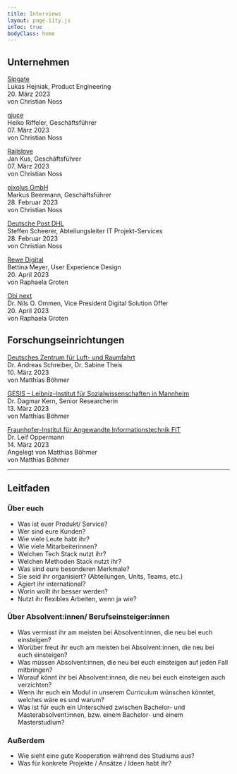 ```yaml
---
title: Interviews
layout: page.11ty.js
inToc: true
bodyClass: home
---
```


## Unternehmen

[Sipgate](https://www.sipgate.de)  
Lukas Hejniak, Product Engineering  
20. März 2023  
von Christian Noss

[gjuce](https://www.gjuce.com)  
Heiko Riffeler, Geschäftsführer  
07. März 2023  
von Christian Noss

[Railslove](https://railslove.com)  
Jan Kus, Geschäftsführer  
07. März 2023  
von Christian Noss

[pixolus GmbH](https://pixolus.de)  
Markus Beermann, Geschäftsführer  
28. Februar 2023  
von Christian Noss

[Deutsche Post DHL](https://www.dhl.de)  
Steffen Scheerer, Abteilungsleiter IT Projekt-Services  
28. Februar 2023  
von Christian Noss

[Rewe Digital](https://www.rewe-digital.com/de)  
Bettina Meyer, User Experience Design  
20. April 2023  
von Raphaela Groten  

[Obi next](https://jobs.obi.de)  
Dr. Nils O. Ommen, Vice President Digital Solution Offer  
20. April 2023  
von Raphaela Groten  

## Forschungseinrichtungen
[Deutsches Zentrum für Luft- und Raumfahrt](https://www.dlr.de/de)  
Dr. Andreas Schreiber, Dr. Sabine Theis  
10. März 2023  
von Matthias Böhmer

[GESIS – Leibniz-Institut für Sozialwissenschaften in Mannheim](https://www.gesis.org/home)  
Dr. Dagmar Kern, Senior Researcherin  
13. März 2023  
von Matthias Böhmer

[Fraunhofer-Institut für Angewandte Informationstechnik FIT](https://www.fit.fraunhofer.de)  
Dr. Leif Oppermann  
14. März 2023  
Angelegt von Matthias Böhmer  
von Matthias Böhmer

--- 

## Leitfaden

### Über euch
- Was ist euer Produkt/ Service?
- Wer sind eure Kunden?
- Wie viele Leute habt ihr?
- Wie viele Mitarbeiterinnen?
- Welchen Tech Stack nutzt ihr?
- Welchen Methoden Stack nutzt ihr?
- Was sind eure besonderen Merkmale?
- Sie seid ihr organisiert? (Abteilungen, Units, Teams, etc.)
- Agiert ihr international?
- Worin wollt ihr besser werden?
- Nutzt ihr flexibles Arbeiten, wenn ja wie?

### Über Absolvent:innen/ Berufseinsteiger:innen
- Was vermisst ihr am meisten bei Absolvent:innen, die neu bei euch einsteigen?
- Worüber freut ihr euch am meisten bei Absolvent:innen, die neu bei euch einsteigen?
- Was müssen Absolvent:innen, die neu bei euch einsteigen auf jeden Fall mitbringen?
- Worauf könnt ihr bei Absolvent:innen, die neu bei euch einsteigen auch verzichten?
- Wenn ihr euch ein Modul in unserem Curriculum wünschen könntet, welches wäre es und warum?
- Was ist für euch ein Unterschied zwischen Bachelor- und Masterabsolvent:innen, bzw. einem Bachelor- und einem Masterstudium?

### Außerdem
- Wie sieht eine gute Kooperation während des Studiums aus?
- Was für konkrete Projekte / Ansätze / Ideen habt ihr?